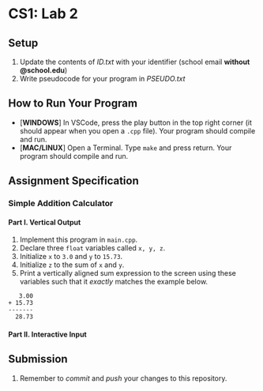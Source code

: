 # CS1: Lab 2

## Setup
1. Update the contents of *ID.txt* with your identifier (school email **without @school.edu**)
2. Write pseudocode for your program in *PSEUDO.txt*

## How to Run Your Program
* [**WINDOWS**] In VSCode, press the play button in the top right corner (it should appear when you open a `.cpp` file). Your program should compile and run.
* [**MAC/LINUX**] Open a Terminal. Type `make` and press return. Your program should compile and run.

## Assignment Specification
### Simple Addition Calculator
#### Part I. Vertical Output
1. Implement this program in `main.cpp`.
2. Declare three `float` variables called `x, y, z`.
3. Initialize `x` to `3.0` and `y` to `15.73`.
4. Initialize `z` to the sum of `x` and `y`.
5. Print a vertically aligned sum expression to the screen using these variables such that it *exactly* matches the example below.
```
   3.00
+ 15.73
-------
  28.73
```

#### Part II. Interactive Input

## Submission
1. Remember to *commit* and *push* your changes to this repository.
